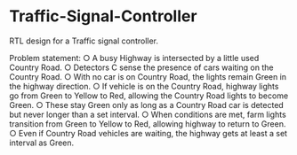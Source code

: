 # Traffic-Signal-Controller
RTL design for a Traffic signal controller.

Problem statement:
 ○ A busy Highway is intersected by a little used Country Road.
 ○ Detectors C sense the presence of cars waiting on the Country Road.
 ○ With no car is on Country Road, the lights remain Green in the highway direction.
 ○ If vehicle is on the Country Road, highway lights go from Green to Yellow to Red, 
allowing the Country Road lights to become Green.
 ○ These stay Green only as long as a Country Road car is detected but never longer 
than a set interval.
 ○ When conditions are met, farm lights transition from Green to Yellow to Red, 
allowing highway to return to Green.
 ○ Even if Country Road vehicles are waiting, the highway gets at least a set interval 
as Green.
